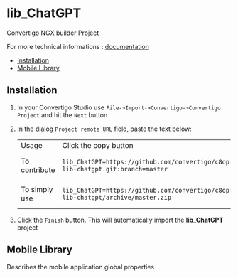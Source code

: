 


# lib_ChatGPT

Convertigo NGX builder Project


For more technical informations : [documentation](./project.md)

- [Installation](#installation)
- [Mobile Library](#mobile-library)


## Installation

1. In your Convertigo Studio use `File->Import->Convertigo->Convertigo Project` and hit the `Next` button
2. In the dialog `Project remote URL` field, paste the text below:
   <table>
     <tr><td>Usage</td><td>Click the copy button</td></tr>
     <tr><td>To contribute</td><td>

     ```
     lib_ChatGPT=https://github.com/convertigo/c8oprj-lib-chatgpt.git:branch=master
     ```
     </td></tr>
     <tr><td>To simply use</td><td>

     ```
     lib_ChatGPT=https://github.com/convertigo/c8oprj-lib-chatgpt/archive/master.zip
     ```
     </td></tr>
    </table>
3. Click the `Finish` button. This will automatically import the __lib_ChatGPT__ project


## Mobile Library

Describes the mobile application global properties



